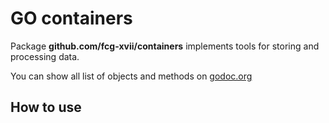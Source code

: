 # GO containers
Package **github.com/fcg-xvii/containers** implements tools for storing and processing data.

You can show all list of objects and methods on [godoc.org](https://godoc.org/github.com/fcg-xvii/containers)

## How to use
